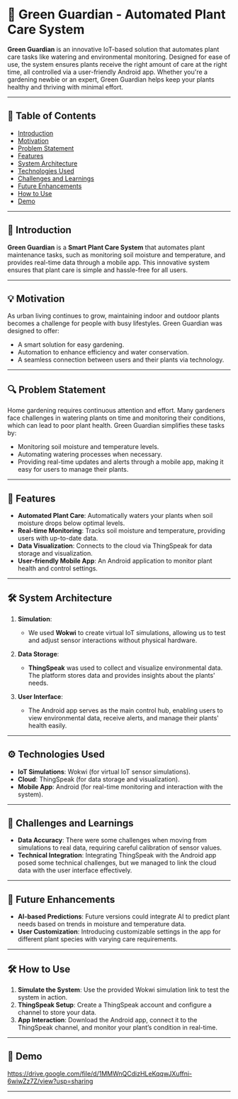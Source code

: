 # 🌱 Green Guardian - Automated Plant Care System

**Green Guardian** is an innovative IoT-based solution that automates plant care tasks like watering and environmental monitoring. Designed for ease of use, the system ensures plants receive the right amount of care at the right time, all controlled via a user-friendly Android app. Whether you're a gardening newbie or an expert, Green Guardian helps keep your plants healthy and thriving with minimal effort.

---

## 📜 Table of Contents
- [Introduction](#introduction)
- [Motivation](#motivation)
- [Problem Statement](#problem-statement)
- [Features](#features)
- [System Architecture](#system-architecture)
- [Technologies Used](#technologies-used)
- [Challenges and Learnings](#challenges-and-learnings)
- [Future Enhancements](#future-enhancements)
- [How to Use](#how-to-use)
- [Demo](#demo)

---

## 🌟 Introduction

**Green Guardian** is a **Smart Plant Care System** that automates plant maintenance tasks, such as monitoring soil moisture and temperature, and provides real-time data through a mobile app. This innovative system ensures that plant care is simple and hassle-free for all users.

---

## 💡 Motivation

As urban living continues to grow, maintaining indoor and outdoor plants becomes a challenge for people with busy lifestyles. Green Guardian was designed to offer:
- A smart solution for easy gardening.
- Automation to enhance efficiency and water conservation.
- A seamless connection between users and their plants via technology.

---

## 🔍 Problem Statement

Home gardening requires continuous attention and effort. Many gardeners face challenges in watering plants on time and monitoring their conditions, which can lead to poor plant health. Green Guardian simplifies these tasks by:
- Monitoring soil moisture and temperature levels.
- Automating watering processes when necessary.
- Providing real-time updates and alerts through a mobile app, making it easy for users to manage their plants.

---

## 🚀 Features

- **Automated Plant Care**: Automatically waters your plants when soil moisture drops below optimal levels.
- **Real-time Monitoring**: Tracks soil moisture and temperature, providing users with up-to-date data.
- **Data Visualization**: Connects to the cloud via ThingSpeak for data storage and visualization.
- **User-friendly Mobile App**: An Android application to monitor plant health and control settings.

---

## 🛠 System Architecture

1. **Simulation**:
   - We used **Wokwi** to create virtual IoT simulations, allowing us to test and adjust sensor interactions without physical hardware.

2. **Data Storage**:
   - **ThingSpeak** was used to collect and visualize environmental data. The platform stores data and provides insights about the plants' needs.

3. **User Interface**:
   - The Android app serves as the main control hub, enabling users to view environmental data, receive alerts, and manage their plants' health easily.

---

## ⚙️ Technologies Used

- **IoT Simulations**: Wokwi (for virtual IoT sensor simulations).
- **Cloud**: ThingSpeak (for data storage and visualization).
- **Mobile App**: Android (for real-time monitoring and interaction with the system).

---

## 🧠 Challenges and Learnings

- **Data Accuracy**: There were some challenges when moving from simulations to real data, requiring careful calibration of sensor values.
- **Technical Integration**: Integrating ThingSpeak with the Android app posed some technical challenges, but we managed to link the cloud data with the user interface effectively.

---

## 🌱 Future Enhancements

- **AI-based Predictions**: Future versions could integrate AI to predict plant needs based on trends in moisture and temperature data.
- **User Customization**: Introducing customizable settings in the app for different plant species with varying care requirements.

---

## 🛠 How to Use

1. **Simulate the System**: Use the provided Wokwi simulation link to test the system in action.
2. **ThingSpeak Setup**: Create a ThingSpeak account and configure a channel to store your data.
3. **App Interaction**: Download the Android app, connect it to the ThingSpeak channel, and monitor your plant’s condition in real-time.

---

## 🎥 Demo

https://drive.google.com/file/d/1MMWnQCdizHLeKqqwJXuffni-6wiwZz7Z/view?usp=sharing

---
